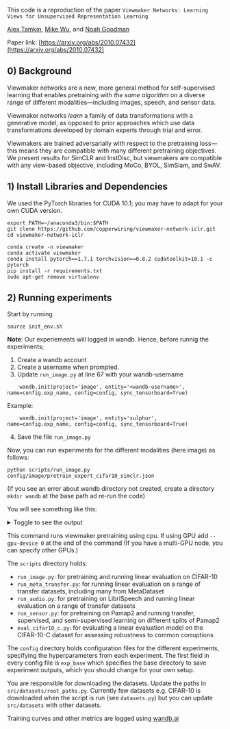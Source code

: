 This code is a reproduction of the paper `Viewmaker Networks: Learning Views for Unsupervised Representation Learning`

[Alex Tamkin](https://www.alextamkin.com/), [Mike Wu](https://www.mikehwu.com/), and [Noah Goodman](http://cocolab.stanford.edu/ndg.html)

Paper link: [https://arxiv.org/abs/2010.07432](https://arxiv.org/abs/2010.07432)

## 0) Background

Viewmaker networks are a new, more general method for self-supervised learning that enables pretraining with _the same algorithm_ on a diverse range of different modalities—including images, speech, and sensor data.

Viewmaker networks _learn_ a family of data transformations with a generative model, as opposed to prior approaches which use data transformations developed by domain experts through trial and error.

Viewmakers are trained adversarially with respect to the pretraining loss—this means they are compatible with many different pretraining objectives. We present results for SimCLR and InstDisc, but viewmakers are compatible with any view-based objective, including MoCo, BYOL, SimSiam, and SwAV.

<!-- Some example distortions learned for images (each frame is generated with a different random noise input to the viewmaker)

![Image](img/viewmaker.gif) -->

## 1) Install Libraries and Dependencies

We used the PyTorch libraries for CUDA 10.1; you may have to adapt for your own CUDA version.

```
export PATH=~/anaconda3/bin:$PATH
git clone https://github.com/copperwiring/viewmaker-network-iclr.git
cd viewmaker-network-iclr

conda create -n viewmaker 
conda activate viewmaker
conda install pytorch==1.7.1 torchvision==0.8.2 cudatoolkit=10.1 -c pytorch
pip install -r requirements.txt
sudo apt-get remove virtualenv
```

## 2) Running experiments

Start by running
```console
source init_env.sh
```

**Note**: Our experiements will logged in wandb. Hence, before runnig the experiments;
1. Create a wandb account
2. Create a username when prompted.
3. Update `run_image.py` at line 67 with your wandb-username

```
    wandb.init(project='image', entity='<wandb-username>', name=config.exp_name, config=config, sync_tensorboard=True)
```
Example:
```
    wandb.init(project='image', entity='sulphur', name=config.exp_name, config=config, sync_tensorboard=True)
```
4. Save the file `run_image.py`

Now, you can run experiments for the different modalities (here image) as follows:

```console
python scripts/run_image.py config/image/pretrain_expert_cifar10_simclr.json
```
(If you see an error about wandb directory not created, create a directory `mkdir wandb` at the base path ad re-run the code)

You will see something like this:

<details>
    <summary> Toggle to see the output </summary> 

    (viewmaker) ➜  viewmaker git:(sy/test-viewmaker) ✗ python scripts/run_image.py config/image/pretrain_expert_cifar10_simclr.json
    Loaded configuration: 
    {'continue_from_checkpoint': None,
    'copy_checkpoint_freq': 5,
    'cuda': True,
    'data_loader_workers': 8,
    'data_params': DotMap(dataset='cifar10', default_augmentations='all'),
    'distributed_backend': 'ddp',
    'exp_base': None,
    'exp_name': 'pretrain_expert_cifar_simclr_resnet18',
    'gpu_device': 0,
    'loss_params': DotMap(t=0.07, name='simclr'),
    'model_params': {'out_dim': 128,
                    'projection_head': False,
                    'resnet': True,
                    'resnet_small': True,
                    'resnet_version': 'resnet18'},
    'num_epochs': 200,
    'optim_params': {'batch_size': 256,
                    'learning_rate': 0.03,
                    'momentum': 0.9,
                    'num_view_update': 1,
                    'patience': 1000,
                    'validate_freq': 1,
                    'weight_decay': 0.0001},
    'seed': 0,
    'system': 'PretrainExpertSystem',
    'validate': True}

    *************************************** 
        Running experiment pretrain_expert_cifar_simclr_resnet18
    *************************************** 

    [INFO]: Configurations and directories successfully set up.
    Files already downloaded and verified
    Files already downloaded and verified
    wandb: Currently logged in as: sulphur (use `wandb login --relogin` to force relogin)
    wandb: Tracking run with wandb version 0.12.9
    wandb: Syncing run pretrain_expert_cifar_simclr_resnet18
    wandb: ⭐️ View project at https://wandb.ai/sulphur/image
    wandb: 🚀 View run at https://wandb.ai/sulphur/image/runs/3597u6eo
    wandb: Run data is saved locally in /home/srishtiy/dev/viewmaker/wandb/run-20211221_224344-3597u6eo
    wandb: Run `wandb offline` to turn off syncing.

    GPU available: False, used: False
    [INFO]: GPU available: False, used: False
    TPU available: False, using: 0 TPU cores
    [INFO]: TPU available: False, using: 0 TPU cores
    /home/srishtiy/anaconda3/envs/viewmaker/lib/python3.6/site-packages/pytorch_lightning/utilities/distributed.py:37: UserWarning: Could not log computational graph since the `model.example_input_array` attribute is not set or `input_array` was not given
    warnings.warn(*args, **kwargs)

    | Name        | Type       | Params
    -------------------------------------------
    0 | model       | ResNet     | 11 M  
    1 | memory_bank | MemoryBank | 0     
    [INFO]: 
    | Name        | Type       | Params
    -------------------------------------------
    0 | model       | ResNet     | 11 M  
    1 | memory_bank | MemoryBank | 0     
    Epoch 0:   6%|██▍                                        | 13/235 [03:43<1:03:31, 17.17s/it, loss=-0.489,v_nu


</details>

This command runs viewmaker pretraining using cpu. If using GPU add `--gpu-device 0` at the end of the command (If you have a multi-GPU node, you can specify other GPUs.)

The `scripts` directory holds:
- `run_image.py`: for pretraining and running linear evaluation on CIFAR-10
- `run_meta_transfer.py`: for running linear evaluation on a range of transfer datasets, including many from MetaDataset
- `run_audio.py`: for pretraining on LibriSpeech and running linear evaluation on a range of transfer datasets
- `run_sensor.py`: for pretraining on Pamap2 and running transfer, supervised, and semi-supervised learning on different splits of Pamap2
- `eval_cifar10_c.py`: for evaluating a linear evaluation model on the CIFAR-10-C dataset for assessing robustness to common corruptions

The `config` directory holds configuration files for the different experiments,  specifying the hyperparameters from each experiment. The first field in every config file is `exp_base` which specifies the base directory to save experiment outputs, which you should change for your own setup.

You are responsible for downloading the datasets. Update the paths in `src/datasets/root_paths.py`. Currently few datasets e.g. CIFAR-10 is downloaded when the script is run (see `datasets.py`) but you can update `src/datasets` with other datasets.

Training curves and other metrics are logged using [wandb.ai](wandb.ai)
